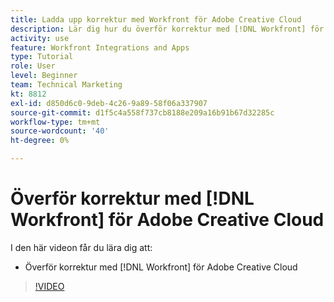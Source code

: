 ```yaml
---
title: Ladda upp korrektur med Workfront för Adobe Creative Cloud
description: Lär dig hur du överför korrektur med [!DNL Workfront] för Adobe Creative Cloud
activity: use
feature: Workfront Integrations and Apps
type: Tutorial
role: User
level: Beginner
team: Technical Marketing
kt: 8812
exl-id: d850d6c0-9deb-4c26-9a89-58f06a337907
source-git-commit: d1f5c4a558f737cb8188e209a16b91b67d32285c
workflow-type: tm+mt
source-wordcount: '40'
ht-degree: 0%

---
```


# Överför korrektur med [!DNL Workfront] för Adobe Creative Cloud

I den här videon får du lära dig att:

* Överför korrektur med [!DNL Workfront] för Adobe Creative Cloud

>[!VIDEO](https://video.tv.adobe.com/v/335113/?quality=12)
